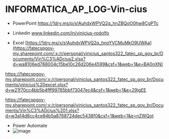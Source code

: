 # INFORMATICA_AP_LOG-Vin-cius

* PowerPoint
https://1drv.ms/p/s!AuhdxWPVQ2q_hnZBQoO0hw8CgPTc

* Linkedin 
www.linkedin.com/in/vinícius-rodolfo

* Excel
[https://1drv.ms/x/s!AuhdxWPVQ2q_hnoYVCMuMkO9UWAa](https://fatecspgov-my.sharepoint.com/:x:/r/personal/vinicius_santos322_fatec_sp_gov_br/Documents/Vin%C3%ADcius2.xlsx?d=wa8106ed788004c15be10c26d206e4599&csf=1&web=1&e=BA0nXN)

https://fatecspgov-my.sharepoint.com/:x:/r/personal/vinicius_santos322_fatec_sp_gov_br/Documents/vinicius%20excel.xlsx?d=w21f70cc4bb5b4fff99785bbf73047ec4&csf=1&web=1&e=29jgEE

https://fatecspgov-my.sharepoint.com/:x:/r/personal/vinicius_santos322_fatec_sp_gov_br/Documents/Vin%C3%ADcius%201.xlsx?d=w3a14d8cc4ce84b5a8768724dec5438f0&csf=1&web=1&e=nZWQot

* Power Automate
* ![image](https://github.com/ViniciusRSS/INFORMATICA_AP_LOG-Vin-cius/assets/141978671/25ed2671-6b57-48c6-a172-0bdf4a49b12c)
